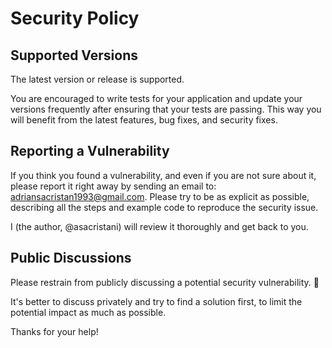 # Security Policy

## Supported Versions

The latest version or release is supported.

You are encouraged to write tests for your application and update your versions frequently after ensuring that your tests are passing. This way you will benefit from the latest features, bug fixes, and security fixes.

## Reporting a Vulnerability

If you think you found a vulnerability, and even if you are not sure about it, please report it right away by sending an email to: adriansacristan1993@gmail.com. Please try to be as explicit as possible, describing all the steps and example code to reproduce the security issue.

I (the author, @asacristani) will review it thoroughly and get back to you.

## Public Discussions

Please restrain from publicly discussing a potential security vulnerability. 🙊

It's better to discuss privately and try to find a solution first, to limit the potential impact as much as possible.

Thanks for your help!
